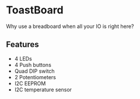 # ToastBoard

Why use a breadboard when all your IO is right here?

## Features

* 4 LEDs
* 4 Push buttons
* Quad DIP switch
* 2 Potentiometers
* I2C EEPROM
* I2C temperature sensor
